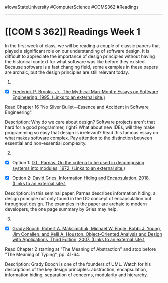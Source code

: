 #IowaStateUniversity
#ComputerScience 
#COMS362 
#Readings


---

# [[COM S 362]] Readings Week 1

In the first week of class, we will be reading a couple of classic papers that played a significant role on our understanding of software design. It is difficult to appreciate the importance of design principles without having the historical context for what software was like before they existed. Because software is a fast changing field, some examples in these papers are archaic, but the design principles are still relevant today.

1.

- [x] [Frederick P. Brooks, Jr., The Mythical Man-Month: Essays on Software Engineering, 1995. (Links to an external site.)](https://iowa-primo.hosted.exlibrisgroup.com/primo-explore/fulldisplay?docid=01IASU_ALMA51325831780002756&context=L&vid=01IASU&lang=en_US&search_scope=ComboPrimocentral&adaptor=Local%20Search%20Engine&tab=default_tab&query=any,contains,the%20Mythical%20Man-Month&offset=0)

Read Chapter 16 "No Silver Bullet—Essence and Accident in Software Engineering".

Description: Why do we care about design? Software projects aren't that hard for a good programmer, right? What about new IDEs, will they make programming so easy that design is irrelevant? Read this famous essay on what makes software complex. Pay attention to the distinction between essential and non-essential complexity.

2.

- [x] Option 1: [D.L. Parnas. On the criteria to be used in decomposing systems into modules, 1972. (Links to an external site.)](https://dl.acm.org/doi/10.1145/361598.361623)

- [x] Option 2: [David Gries. Information Hiding and Encapsulation. 2018. (Links to an external site.)](https://www.cs.cornell.edu/courses/JavaAndDS/files/infoHiding.pdf) 

Description: In this seminal paper, Parnas describes information hiding, a design principle not only found in the OO concept of encapsulation but throughout design. The examples in the paper are archaic to modern developers, the one page summary by Gries may help.

3.

- [x] [Grady Booch, Robert A. Maksimchuk, Michael W. Engle, Bobbi J. Young, Jim Conallen, and Kelli A. Houston. Object-Oriented Analysis and Design with Applications, Third Edition, 2007. (Links to an external site.)](https://iowa-primo.hosted.exlibrisgroup.com/primo-explore/fulldisplay?docid=01IASU_ALMA51326651020002756&context=L&vid=01IASU&lang=en_US&search_scope=ComboPrimocentral&adaptor=Local%20Search%20Engine&isFrbr=true&tab=default_tab&query=any,contains,object-oriented%20analysis%20and%20design%20with%20applicaitons&sortby=date&facet=frbrgroupid,include,85625898&offset=0)

Read Chapter 2 starting at "The Meaning of Abstraction" and stop before "The Meaning of Typing", pp. 41-64.

Description: Grady Booch is one of the founders of UML. Watch for his descriptions of the key design principles: abstraction, encapsulation, information hiding, separation of concerns, modularity and hierarchy.